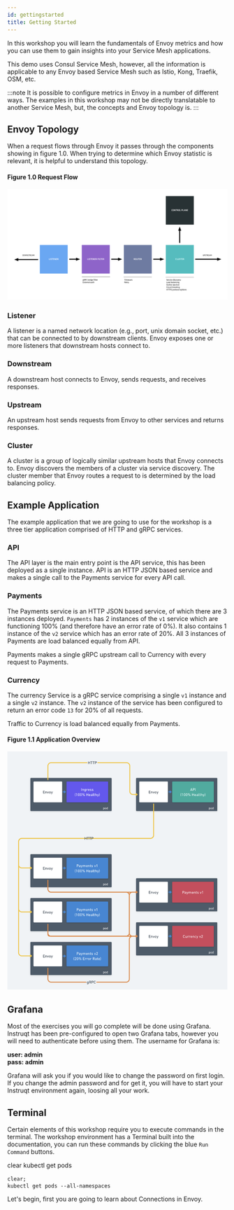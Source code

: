 ```yaml
---
id: gettingstarted
title: Getting Started
---
```


<TerminalVisor minimized="true">
  <Terminal target="tools.container.shipyard.run" shell="/bin/bash" workdir="/" user="root" id="tools" name="Tools"/>
</TerminalVisor>

In this workshop you will learn the fundamentals of Envoy metrics and
how you can use them to gain insights into your Service Mesh applications.

This demo uses Consul Service Mesh, however, all the information is
applicable to any Envoy based Service Mesh such as Istio, Kong, Traefik,
OSM, etc.

:::note
It is possible to configure metrics in Envoy in a number of different
ways. The examples in this workshop may not be directly translatable to
another Service Mesh, but, the concepts and Envoy topology is.
:::

## Envoy Topology

When a request flows through Envoy it passes through the components
showing in figure 1.0. When trying to determine which Envoy statistic
is relevant, it is helpful to understand this topology.

#### Figure 1.0 Request Flow
![](./images/getting_started_1.png)

### Listener
A listener is a named network location (e.g., port, unix domain socket, etc.) that can be connected to by downstream clients. Envoy exposes one or more listeners that downstream hosts connect to.

### Downstream
A downstream host connects to Envoy, sends requests, and receives responses.

### Upstream
An upstream host sends requests from Envoy to other services and returns responses.

### Cluster
A cluster is a group of logically similar upstream hosts that Envoy connects to. Envoy discovers the members of a cluster via service discovery. The cluster member that Envoy routes a request to is determined by the load balancing policy.

## Example Application

The example application that we are going to use for the workshop is a 
three tier application comprised of HTTP and gRPC services.

### API
The API layer is the main entry point is the API service, this has been
deployed as a single instance.  API is an HTTP JSON based service
and makes a single call to the Payments service for every API call.

### Payments
The Payments service is an HTTP JSON based service, of which there are
3 instances deployed. `Payments` has 2 instances of the `v1` service which
are functioning 100% (and therefore have an error rate of 0%). It also contains 1 instance of the `v2` service
which has an error rate of 20%. All 3 instances of Payments are load
balanced equally from API.

Payments makes a single gRPC upstream call to Currency with every request
to Payments.

### Currency
The currency Service is a gRPC service comprising a single `v1`
instance and a single `v2` instance. The `v2` instance of the service 
has been configured to return an error code `13` for 20% of all requests.

Traffic to Currency is load balanced equally from Payments.

#### Figure 1.1 Application Overview
![](./images/getting_started_2.png)


## Grafana
Most of the exercises you will go complete will be done using Grafana.
Instruqt has been pre-configured to open two Grafana tabs, however
you will need to authenticate before using them. The username for
Grafana is:

**user: admin**  
**pass: admin**

Grafana will ask you if you would like to change the password on first
login. If you change the admin password and for get it, you will have to
start your Instruqt environment again, loosing all your work.

## Terminal
Certain elements of this workshop require you to execute commands
in the terminal. The workshop environment has a Terminal built into the
documentation, you can run these commands by clicking the blue `Run Command` buttons. 

<TerminalRunCommand target="tools">
  <Command>clear</Command>
  <Command>kubectl get pods</Command>
</TerminalRunCommand>

```shell
clear;
kubectl get pods --all-namespaces
```

Let's begin, first you are going to learn about Connections in Envoy.
